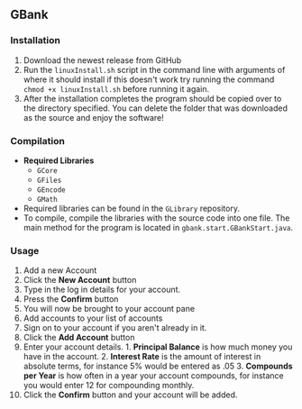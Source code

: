 ## GBank

### Installation
1. Download the newest release from GitHub
2. Run the `linuxInstall.sh` script in the command line with arguments of where it should install
 if this doesn't work try running the command `chmod +x linuxInstall.sh` before running it again.
3. After the installation completes the program should be copied over to the directory specified.
 You can delete the folder that was downloaded as the source and enjoy the software!
 
### Compilation
* **Required Libraries**
  * `GCore`
  * `GFiles`
  * `GEncode`
  * `GMath`
* Required libraries can be found in the `GLibrary` repository.
* To compile, compile the libraries with the source code into one file. The main method for the program
 is located in `gbank.start.GBankStart.java`.
 
### Usage
1. Add a new Account
  1. Click the **New Account** button
  2. Type in the log in details for your account.
  3. Press the **Confirm** button
  4. You will now be brought to your account pane
2. Add accounts to your list of accounts
  1. Sign on to your account if you aren't already in it.
  2. Click the **Add Account** button
  3. Enter your account details.
    1. **Principal Balance** is how much money you have in the account.
    2. **Interest Rate** is the amount of interest in absolute terms, for instance 5% would be entered as .05
    3. **Compounds per Year** is how often in a year your account compounds, for instance you would enter 12 for compounding monthly.
  4. Click the **Confirm** button and your account will be added.